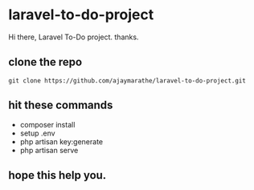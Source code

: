 # laravel-to-do-project
Hi there, Laravel To-Do project. thanks.

## clone the repo
`git clone https://github.com/ajaymarathe/laravel-to-do-project.git`

## hit these commands
   - composer install
   - setup .env
   - php artisan key:generate 
   - php artisan serve
   
## hope this help you.

